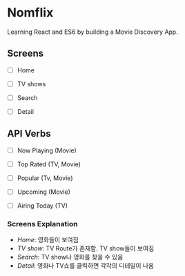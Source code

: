 # Nomflix

Learning React and ES6 by building a Movie Discovery App.


## Screens

- [ ] Home 
- [ ] TV shows
- [ ] Search
- [ ] Detail


## API Verbs

- [ ] Now Playing (Movie)
- [ ] Top Rated (TV, Movie)
- [ ] Popular (Tv, Movie)
- [ ] Upcoming (Movie)
- [ ] Airing Today (TV)


### Screens Explanation

- _Home_: 영화들이 보여짐
- _TV show_: TV Route가 존재함. TV show들이 보여짐
- _Search_: TV show나 영화를 찾을 수 있음
- _Detail_: 영화나 TV쇼를 클릭하면 각각의 디테일이 나옴


